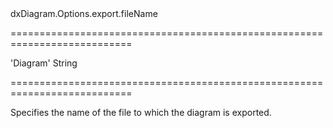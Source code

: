 <!--id-->dxDiagram.Options.export.fileName<!--/id-->
===========================================================================
<!--default-->'Diagram'<!--/default-->
<!--type-->String<!--/type-->
===========================================================================

<!--shortDescription-->
Specifies the name of the file to which the diagram is exported.
<!--/shortDescription-->

<!--fullDescription-->

<!--/fullDescription-->
